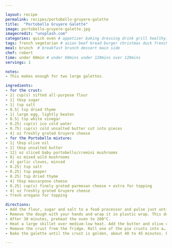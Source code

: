 ```yaml
---

layout: recipe
permalink: recipes/portobello-gruyere-galette 
title:  "Portobello Gruyere Galette"
image: portobello-gruyere-galette.jpg 
imagecredit: "unsplash.com" 
categories: quick oven # appetizer baking dressing drink grill healthyish marinade oven pickling quick raw salad sandwich sauce snack soup
tags: french vegetarian # asian beef bread burger christmas duck french fruit indian italian mexican nuts pasta pork poultry rice seafood thanksgiving vegetarian
meal: brunch  # breakfast brunch dessert main side
chef: robert 
time: under 60min # under 60mins under 120mins over 120mins
servings: 1 

notes:
- This makes enough for two large galettes.

ingredients:
- for the crust:
- 2| cup(s) sifted all-purpose flour
- 1| tbsp sugar
- 1| tsp salt
- 0.5| tsp dried thyme
- 1| large egg, lightly beaten
- 0.5| tsp white vinegar
- 0.25| cup(s) ice cold water
- 0.75| cup(s) cold unsalted butter cut into pieces
- 4| oz freshly grated Gruyere cheese
- for the Portobello mixture:
- 1| tbsp olive oil
- 2| tbsp unsalted butter
- 12| oz sliced baby portobello/cremini mushrooms
- 8| oz mixed wild mushrooms
- 4| garlic cloves, minced
- 0.25| tsp salt
- 0.25| tsp pepper
- 0.25| tsp dried thyme
- 4| tbsp mascarpone cheese
- 0.25| cup(s) finely grated parmesan cheese + extra for topping
- 4| oz freshly grated Gruyere cheese
- fresh oregano for topping

directions:
- Add the flour, sugar and salt to a food processor and pulse just until combined. In a small bowl, whisk mix together the egg, vinegar and water. Add the cold butter pieces and cheese into the food processor and pulse until small coarse crumbs remain. Sprinkle the water/egg mixture over the flour and pulse again until the dough comes together.
- Remove the dough with your hands and wrap it in plastic wrap. This dough makes enough for 2 galette crusts, so you can either separate it into 2 sections now, or separate it after it’s refrigerated. Refrigerate the dough for 30 minutes.
- After 30 minutes, preheat the oven to 200°C.
- Heat a large skillet over medium-low heat. Add the butter and olive oil. Stir in the mushrooms and garlic. Cook until the mushrooms soften, about 8 minutes. Stir in the salt, pepper, thyme, parmesan and mascarpone cheese.
- Remove the crust from the fridge. Roll one of the pie crusts into a… “rustic” shape – no shape necessary really – until it is about 1/4 inch thick. Place the dough on a parchment-lined baking sheet. Sprinkle half of the cheese on the crust. Layer the mushrooms in the center leaving a 2-inch+ border of crust. Sprinkle on more cheese. Once the mushrooms are layered, fold the crust over top of the mushrooms. Brush the crust with the beaten egg wash.
- Bake the galette until the crust is golden, about 40 to 45 minutes. Remove, let cool slightly and sprinkle with herbs. Serve immediately.

--- 
```

